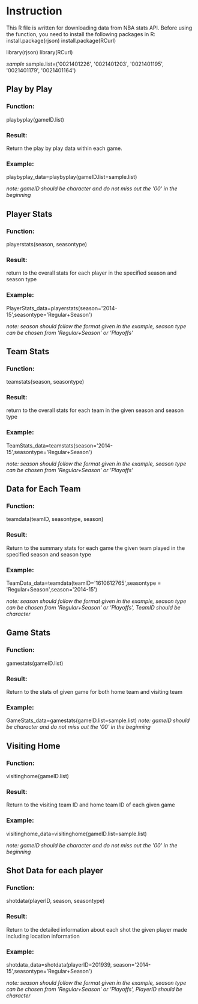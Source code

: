 # Instruction
This R file is written for downloading data from NBA stats API. Before using the function, you need to install the following packages in R:
install.package(rjson)
install.package(RCurl)

library(rjson)
library(RCurl)


*sample* 
sample.list=('0021401226', '0021401203', '0021401195', '0021401179', '0021401164')


## Play by Play
### Function:   
playbyplay(gameID.list)
### Result: 
Return the play by play data within each game. 
### Example: 
playbyplay_data=playbyplay(gameID.list=sample.list)

*note: gameID should be character and do not miss out the '00' in the beginning*

## Player Stats
### Function:
playerstats(season, seasontype)
### Result:
return to the overall stats for each player in the specified season and season type
### Example:
PlayerStats_data=playerstats(season='2014-15',seasontype='Regular+Season')
  
*note: season should follow the format given in the example, season type can be chosen from 'Regular+Season' or 'Playoffs'*

## Team Stats
### Function:
teamstats(season, seasontype)
### Result:
return to the overall stats for each team in the given season and season type
### Example:
TeamStats_data=teamstats(season='2014-15',seasontype='Regular+Season')
  
*note: season should follow the format given in the example, season type can be chosen from 'Regular+Season' or 'Playoffs'*

## Data for Each Team
### Function:
teamdata(teamID, seasontype, season)
### Result:
Return to the summary stats for each game the given team played in the specified season and season type
### Example:
TeamData_data=teamdata(teamID='1610612765',seasontype = 'Regular+Season',season='2014-15')
  
*note: season should follow the format given in the example, season type can be chosen from 'Regular+Season' or 'Playoffs', TeamID should be character*

## Game Stats
### Function:
gamestats(gameID.list)
### Result:
Return to the stats of given game for both home team and visiting team
### Example:
GameStats_data=gamestats(gameID.list=sample.list)
*note: gameID should be character and do not miss out the '00' in the beginning*


## Visiting Home
### Function:
visitinghome(gameID.list)
### Result:
Return to the visiting team ID and home team ID of each given game
### Example:
visitinghome_data=visitinghome(gameID.list=sample.list)
  
*note: gameID should be character and do not miss out the '00' in the beginning*


## Shot Data for each player
### Function:
shotdata(playerID, season, seasontype)
### Result:
Return to the detailed information about each shot the given player made including location information
### Example:
shotdata_data=shotdata(playerID=201939, season='2014-15',seasontype='Regular+Season')
  
*note: season should follow the format given in the example, season type can be chosen from 'Regular+Season' or 'Playoffs', PlayerID should be character*



